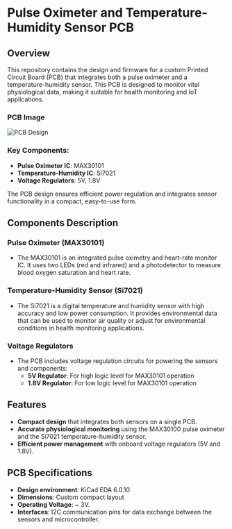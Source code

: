 # Pulse Oximeter and Temperature-Humidity Sensor PCB

## Overview

This repository contains the design and firmware for a custom Printed Circuit Board (PCB) that integrates both a pulse oximeter and a temperature-humidity sensor. This PCB is designed to monitor vital physiological data, making it suitable for health monitoring and IoT applications.

### PCB Image
![PCB Design](Diagram/Pulse_Temp_device.jpg)

### Key Components:
- **Pulse Oximeter IC**: MAX30101
- **Temperature-Humidity IC**: Si7021
- **Voltage Regulators**: 5V, 1.8V

The PCB design ensures efficient power regulation and integrates sensor functionality in a compact, easy-to-use form.

## Components Description

### Pulse Oximeter (MAX30101)
- The MAX30101 is an integrated pulse oximetry and heart-rate monitor IC. It uses two LEDs (red and infrared) and a photodetector to measure blood oxygen saturation and heart rate.

### Temperature-Humidity Sensor (Si7021)
- The Si7021 is a digital temperature and humidity sensor with high accuracy and low power consumption. It provides environmental data that can be used to monitor air quality or adjust for environmental conditions in health monitoring applications.

### Voltage Regulators
- The PCB includes voltage regulation circuits for powering the sensors and components:
  - **5V Regulator**: For high logic level for MAX30101 operation
  - **1.8V Regulator**: For low logic level for MAX30101 operation

## Features
- **Compact design** that integrates both sensors on a single PCB.
- **Accurate physiological monitoring** using the MAX30100 pulse oximeter and the Si7021 temperature-humidity sensor.
- **Efficient power management** with onboard voltage regulators (5V and 1.8V).

## PCB Specifications
- **Design environment**: KiCad EDA 6.0.10
- **Dimensions**: Custom compact layout
- **Operating Voltage**: ~ 3V.
- **Interfaces**: I2C communication pins for data exchange between the sensors and microcontroller.
